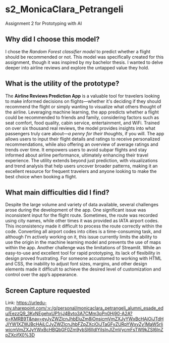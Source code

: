 # s2_MonicaClara_Petrangeli
Assignment 2 for Prototyping with AI

## Why did I choose this model?
I chose the *Random Forest classifier model* to predict whether a flight should be recommended or not. This model was specifically created for this assignment, though it was inspired by my bachelor thesis. I wanted to delve deeper into airline reviews and explore the untapped value they hold.

## What is the utility of the prototype?
The **Airline Reviews Prediction App** is a valuable tool for travelers looking to make informed decisions on flights—whether it's deciding if they should recommend the flight or simply wanting to visualize what others thought of the airline. Leveraging machine learning, the app predicts whether a flight could be recommended to friends and family, considering factors such as seat comfort, food quality, cabin service, entertainment, and WiFi. Trained on over six thousand real reviews, the model provides insights into what passengers truly care about—*a penny for their thoughts*, if you will.
The app allows users to input their flight details and ratings to receive personalized recommendations, while also offering an overview of average ratings and trends over time. It empowers users to avoid subpar flights and stay informed about airline performance, ultimately enhancing their travel experience. The utility extends beyond just prediction, with visualizations and trend analysis that help users uncover broader patterns, making it an excellent resource for frequent travelers and anyone looking to make the best choice when booking a flight.

## What main difficulties did I find?
Despite the large volume and variety of data available, several challenges arose during the development of the app. One significant issue was inconsistent input for the flight route. Sometimes, the route was recorded using city names, while other times it was provided as IATA airport codes. This inconsistency made it difficult to process the route correctly within the code. Converting all airport codes into cities is a time-consuming task, and although I’m actively working on it, this issue currently limits the ability to use the origin in the machine learning model and prevents the use of maps within the app.
Another challenge was the limitations of Streamlit. While an easy-to-use and excellent tool for rapid prototyping, its lack of flexibility in design proved frustrating. For someone accustomed to working with HTML and CSS, the inability to adjust font sizes, margins, and other design elements made it difficult to achieve the desired level of customization and control over the app’s appearance.

## Screen Capture requested
Link:
https://urledu-my.sharepoint.com/:v:/g/personal/monicaclara_petrangeli_alumni_esade_edu/EezzQ9_3KvNEgehxUP1rjJ4Bvto3A7CMm3oPn0Hj90-A2A?e=KMRB9T&nav=eyJyZWZlcnJhbEluZm8iOnsicmVmZXJyYWxBcHAiOiJTdHJlYW1XZWJBcHAiLCJyZWZlcnJhbFZpZXciOiJTaGFyZURpYWxvZy1MaW5rIiwicmVmZXJyYWxBcHBQbGF0Zm9ybSI6IldlYiIsInJlZmVycmFsTW9kZSI6InZpZXcifX0%3D
